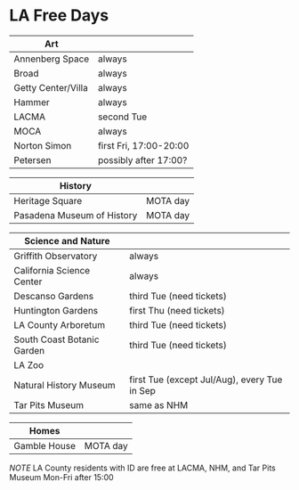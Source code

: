 # LA Free Days

| **Art**                    |                 |
|----------------------------|-----------------|
| Annenberg Space            | always          |
| Broad                      | always          |
| Getty Center/Villa         | always          |
| Hammer                     | always          |
| LACMA                      | second Tue |
| MOCA                       | always                |
| Norton Simon               | first Fri, 17:00-20:00  |
| Petersen                   | possibly after 17:00?       |

| **History**                |                 |
|----------------------------|-----------------|
| Heritage Square            | MOTA day |
| Pasadena Museum of History | MOTA day |

| **Science and Nature**     |                 |
|----------------------------|-----------------|
| Griffith Observatory       | always                   |
| California Science Center  | always                   |
| Descanso Gardens           | third Tue (need tickets) |
| Huntington Gardens         | first Thu (need tickets) |
| LA County Arboretum        | third Tue (need tickets) |
| South Coast Botanic Garden | third Tue (need tickets) |
| LA Zoo                     | |
| Natural History Museum     | first Tue (except Jul/Aug), every Tue in Sep |
| Tar Pits Museum            | same as NHM |

| **Homes**                  | |
|----------------------------|-----------------|
| Gamble House               | MOTA day |


*NOTE* LA County residents with ID are free at LACMA, NHM, and Tar Pits Museum Mon-Fri after 15:00
